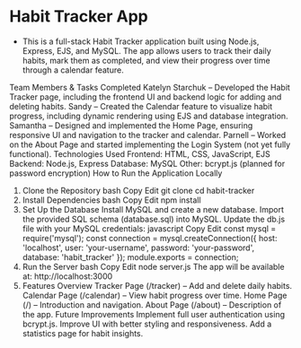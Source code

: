 # Habit Tracker App
- This is a full-stack Habit Tracker application built using Node.js, Express, EJS, and MySQL. The app allows users to track their daily habits, mark them as completed, and view their progress over time through a calendar feature.

Team Members & Tasks Completed
Katelyn Starchuk – Developed the Habit Tracker page, including the frontend UI and backend logic for adding and deleting habits.
Sandy – Created the Calendar feature to visualize habit progress, including dynamic rendering using EJS and database integration.
Samantha – Designed and implemented the Home Page, ensuring responsive UI and navigation to the tracker and calendar.
Parnell – Worked on the About Page and started implementing the Login System (not yet fully functional).
Technologies Used
Frontend: HTML, CSS, JavaScript, EJS
Backend: Node.js, Express
Database: MySQL
Other: bcrypt.js (planned for password encryption)
How to Run the Application Locally
1. Clone the Repository
bash
Copy
Edit
git clone <repo-url>
cd habit-tracker
2. Install Dependencies
bash
Copy
Edit
npm install
3. Set Up the Database
Install MySQL and create a new database.
Import the provided SQL schema (database.sql) into MySQL.
Update the db.js file with your MySQL credentials:
javascript
Copy
Edit
const mysql = require('mysql');
const connection = mysql.createConnection({
    host: 'localhost',
    user: 'your-username',
    password: 'your-password',
    database: 'habit_tracker'
});
module.exports = connection;
4. Run the Server
bash
Copy
Edit
node server.js
The app will be available at: http://localhost:3000
5. Features Overview
Tracker Page (/tracker) – Add and delete daily habits.
Calendar Page (/calendar) – View habit progress over time.
Home Page (/) – Introduction and navigation.
About Page (/about) – Description of the app.
Future Improvements
Implement full user authentication using bcrypt.js.
Improve UI with better styling and responsiveness.
Add a statistics page for habit insights.